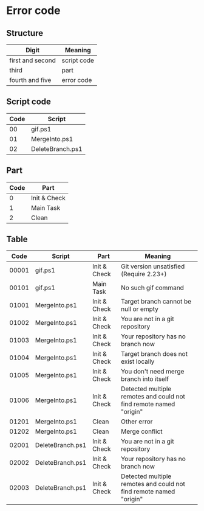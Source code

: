# Error code

## Structure

| Digit            | Meaning     |
| ---------------- | ----------- |
| first and second | script code |
| third            | part        |
| fourth and five  | error code  |

## Script code

| Code | Script           |
| ---- | ---------------- |
| 00   | gif.ps1          |
| 01   | MergeInto.ps1    |
| 02   | DeleteBranch.ps1 |

## Part

| Code | Part         |
| ---- | ------------ |
| 0    | Init & Check |
| 1    | Main Task    |
| 2    | Clean        |

## Table

<!-- markdownlint-disable -->

| Code  | Script           | Part         | Meaning                                                            |
| ----- | ---------------- | ------------ | ------------------------------------------------------------------ |
| 00001 | gif.ps1          | Init & Check | Git version unsatisfied (Require 2.23+)                            |
| 00101 | gif.ps1          | Main Task    | No such gif command                                                |
| 01001 | MergeInto.ps1    | Init & Check | Target branch cannot be null or empty                              |
| 01002 | MergeInto.ps1    | Init & Check | You are not in a git repository                                    |
| 01003 | MergeInto.ps1    | Init & Check | Your repository has no branch now                                  |
| 01004 | MergeInto.ps1    | Init & Check | Target branch does not exist locally                               |
| 01005 | MergeInto.ps1    | Init & Check | You don't need merge branch into itself                            |
| 01006 | MergeInto.ps1    | Init & Check | Detected multiple remotes and could not find remote named "origin" |
| 01201 | MergeInto.ps1    | Clean        | Other error                                                        |
| 01202 | MergeInto.ps1    | Clean        | Merge conflict                                                     |
| 02001 | DeleteBranch.ps1 | Init & Check | You are not in a git repository                                    |
| 02002 | DeleteBranch.ps1 | Init & Check | Your repository has no branch now                                  |
| 02003 | DeleteBranch.ps1 | Init & Check | Detected multiple remotes and could not find remote named "origin" |

<!-- markdownlint-enable -->
